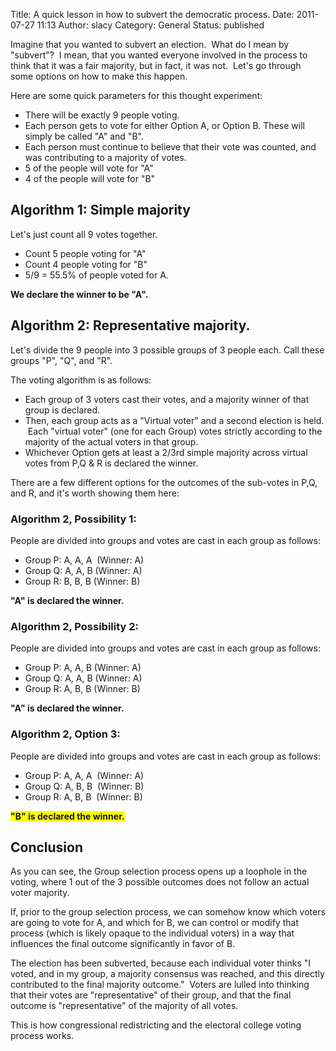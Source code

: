 Title: A quick lesson in how to subvert the democratic process.
Date: 2011-07-27 11:13
Author: slacy
Category: General
Status: published

Imagine that you wanted to subvert an election.  What do I mean by
"subvert"?  I mean, that you wanted everyone involved in the process to
think that it was a fair majority, but in fact, it was not.  Let's go
through some options on how to make this happen.

Here are some quick parameters for this thought experiment:

-   There will be exactly 9 people voting.
-   Each person gets to vote for either Option A, or Option B. These
    will simply be called "A" and "B".
-   Each person must continue to believe that their vote was counted,
    and was contributing to a majority of votes.
-   5 of the people will vote for "A"
-   4 of the people will vote for "B"

Algorithm 1: Simple majority
----------------------------

Let's just count all 9 votes together.

-   Count 5 people voting for "A"
-   Count 4 people voting for "B"
-   5/9 = 55.5% of people voted for A.

**We declare the winner to be "A".**

Algorithm 2: Representative majority.
-------------------------------------

Let's divide the 9 people into 3 possible groups of 3 people each. Call
these groups "P", "Q", and "R".

The voting algorithm is as follows:

-   Each group of 3 voters cast their votes, and a majority winner of
    that group is declared.
-   Then, each group acts as a "Virtual voter" and a second election
    is held.  Each "virtual voter" (one for each Group) votes strictly
    according to the majority of the actual voters in that group.
-   Whichever Option gets at least a 2/3rd simple majority across
    virtual votes from P,Q & R is declared the winner.

There are a few different options for the outcomes of the sub-votes in
P,Q, and R, and it's worth showing them here:

### Algorithm 2, Possibility 1:

People are divided into groups and votes are cast in each group as
follows:

-   Group P: A, A, A  (Winner: A)
-   Group Q: A, A, B (Winner: A)
-   Group R: B, B, B (Winner: B)

**"A" is declared the winner.**

### Algorithm 2, Possibility 2:

People are divided into groups and votes are cast in each group as
follows:

-   Group P: A, A, B (Winner: A)
-   Group Q: A, A, B (Winner: A)
-   Group R: A, B, B (Winner: B)

**"A" is declared the winner.**

### Algorithm 2, Option 3:

People are divided into groups and votes are cast in each group as
follows:

-   Group P: A, A, A  (Winner: A)
-   Group Q: A, B, B  (Winner: B)
-   Group R: A, B, B  (Winner: B)

<span style="background: #FFFF00">**"B" is declared the winner.**</span>

Conclusion
----------

As you can see, the Group selection process opens up a loophole in the
voting, where 1 out of the 3 possible outcomes does not follow an actual
voter majority.

If, prior to the group selection process, we can somehow know which
voters are going to vote for A, and which for B, we can control or
modify that process (which is likely opaque to the individual voters) in
a way that influences the final outcome significantly in favor of B.

The election has been subverted, because each individual voter thinks "I
voted, and in my group, a majority consensus was reached, and this
directly contributed to the final majority outcome."  Voters are lulled
into thinking that their votes are "representative" of their group, and
that the final outcome is "representative" of the majority of all votes.

This is how congressional redistricting and the electoral college voting
process works.
